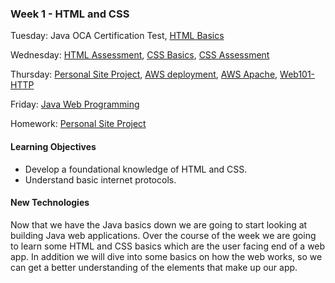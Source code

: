 ### Week 1 - HTML and CSS
Tuesday:  Java OCA Certification Test, [HTML Basics](HTML/README.md)   

Wednesday:  [HTML Assessment](HTML-Assessment/README.md), [CSS Basics](CSS/README.md), [CSS Assessment](CSS-Assessment/README.md)  

Thursday: [Personal Site Project](Personal-Site-Project/README.md), [AWS deployment](AWS-EC2-Instance/README.md),  [AWS Apache](AWS-EC2-Apache/README.md), [Web101-HTTP](Web101-HTTP/README.md)  

Friday: [Java Web Programming](Java-Web/README.md) 

Homework: [Personal Site Project](Personal-Site-Project/README.md)

#### Learning Objectives

* Develop a foundational knowledge of HTML and CSS.
* Understand basic internet protocols.

#### New Technologies
Now that we have the Java basics down we are going to start looking at building Java web applications. Over the course of the week we are going to learn some HTML and CSS basics which are the user facing end of a web app. In addition we will dive into some basics on how the web works, so we can get a better understanding of the elements that make up our app.
